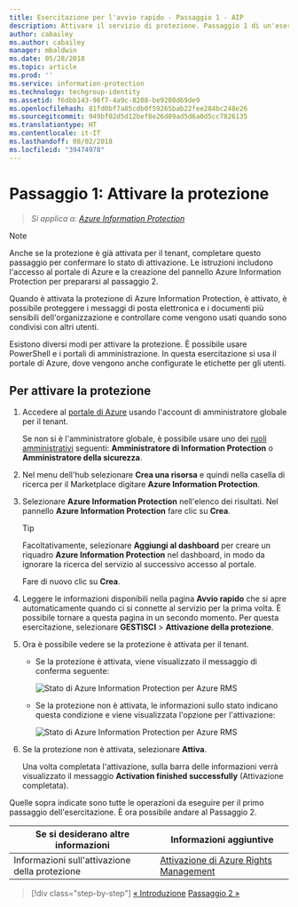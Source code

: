 ```yaml
---
title: Esercitazione per l'avvio rapido - Passaggio 1 - AIP
description: Attivare il servizio di protezione. Passaggio 1 di un'esercitazione introduttiva che consente di provare rapidamente a usare Azure Information Protection.
author: cabailey
ms.author: cabailey
manager: mbaldwin
ms.date: 05/28/2018
ms.topic: article
ms.prod: ''
ms.service: information-protection
ms.technology: techgroup-identity
ms.assetid: f6dbb143-96f7-4a9c-8208-be9280d69de9
ms.openlocfilehash: 81fd0bf7a85cdb0f59265bab22fee284bc248e26
ms.sourcegitcommit: 949bf02d5d12bef8e26d89ad5d6a0d5cc7826135
ms.translationtype: HT
ms.contentlocale: it-IT
ms.lasthandoff: 08/02/2018
ms.locfileid: "39474978"
---
```

# <a name="step-1-activate-protection"></a>Passaggio 1: Attivare la protezione
 
>*Si applica a: [Azure Information Protection](https://azure.microsoft.com/pricing/details/information-protection)*

> [!NOTE]
>Anche se la protezione è già attivata per il tenant, completare questo passaggio per confermare lo stato di attivazione. Le istruzioni includono l'accesso al portale di Azure e la creazione del pannello Azure Information Protection per prepararsi al passaggio 2.

Quando è attivata la protezione di Azure Information Protection, è attivato, è possibile proteggere i messaggi di posta elettronica e i documenti più sensibili dell'organizzazione e controllare come vengono usati quando sono condivisi con altri utenti. 

Esistono diversi modi per attivare la protezione. È possibile usare PowerShell e i portali di amministrazione. In questa esercitazione si usa il portale di Azure, dove vengono anche configurate le etichette per gli utenti. 

## <a name="to-activate-protection"></a>Per attivare la protezione

1. Accedere al [portale di Azure](https://portal.azure.com) usando l'account di amministratore globale per il tenant. 
    
    Se non si è l'amministratore globale, è possibile usare uno dei [ruoli amministrativi](/azure/active-directory/active-directory-assign-admin-roles-azure-portal) seguenti: **Amministratore di Information Protection** o **Amministratore della sicurezza**.

2. Nel menu dell'hub selezionare **Crea una risorsa** e quindi nella casella di ricerca per il Marketplace digitare **Azure Information Protection**. 
    
3. Selezionare **Azure Information Protection** nell'elenco dei risultati. Nel pannello **Azure Information Protection** fare clic su **Crea**.
    
    > [!TIP] 
    > Facoltativamente, selezionare **Aggiungi al dashboard** per creare un riquadro **Azure Information Protection** nel dashboard, in modo da ignorare la ricerca del servizio al successivo accesso al portale.
    
    Fare di nuovo clic su **Crea**.

4. Leggere le informazioni disponibili nella pagina **Avvio rapido** che si apre automaticamente quando ci si connette al servizio per la prima volta. È possibile tornare a questa pagina in un secondo momento. Per questa esercitazione, selezionare **GESTISCI** > **Attivazione della protezione**. 

5. Ora è possibile vedere se la protezione è attivata per il tenant. 
    
    - Se la protezione è attivata, viene visualizzato il messaggio di conferma seguente:
        
        ![Stato di Azure Information Protection per Azure RMS](./media/info-protect-azurerms-activated.png)
        
    - Se la protezione non è attivata, le informazioni sullo stato indicano questa condizione e viene visualizzata l'opzione per l'attivazione:
        
        ![Stato di Azure Information Protection per Azure RMS](./media/info-protect-azurerms-deactivated.png)

6. Se la protezione non è attivata, selezionare **Attiva**. 

    Una volta completata l'attivazione, sulla barra delle informazioni verrà visualizzato il messaggio **Activation finished successfully** (Attivazione completata).

Quelle sopra indicate sono tutte le operazioni da eseguire per il primo passaggio dell'esercitazione. È ora possibile andare al Passaggio 2.

|Se si desiderano altre informazioni|Informazioni aggiuntive|
|--------------------------------|--------------------------|
|Informazioni sull'attivazione della protezione|[Attivazione di Azure Rights Management](./deploy-use/activate-service.md)|


>[!div class="step-by-step"]
[&#171; Introduzione](infoprotect-quick-start-tutorial.md)
[Passaggio 2 &#187;](infoprotect-tutorial-step2.md)

